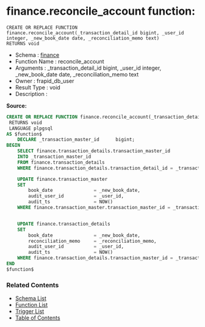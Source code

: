 # finance.reconcile_account function:

```plpgsql
CREATE OR REPLACE FUNCTION finance.reconcile_account(_transaction_detail_id bigint, _user_id integer, _new_book_date date, _reconciliation_memo text)
RETURNS void
```
* Schema : [finance](../../schemas/finance.md)
* Function Name : reconcile_account
* Arguments : _transaction_detail_id bigint, _user_id integer, _new_book_date date, _reconciliation_memo text
* Owner : frapid_db_user
* Result Type : void
* Description : 


**Source:**
```sql
CREATE OR REPLACE FUNCTION finance.reconcile_account(_transaction_detail_id bigint, _user_id integer, _new_book_date date, _reconciliation_memo text)
 RETURNS void
 LANGUAGE plpgsql
AS $function$
    DECLARE _transaction_master_id      bigint;
BEGIN
    SELECT finance.transaction_details.transaction_master_id 
    INTO _transaction_master_id
    FROM finance.transaction_details
    WHERE finance.transaction_details.transaction_detail_id = _transaction_detail_id;

    UPDATE finance.transaction_master
    SET 
        book_date               = _new_book_date,
        audit_user_id           = _user_id,
        audit_ts                = NOW()
    WHERE finance.transaction_master.transaction_master_id = _transaction_master_id;


    UPDATE finance.transaction_details
    SET
        book_date               = _new_book_date,
        reconciliation_memo     = _reconciliation_memo,
        audit_user_id           = _user_id,
        audit_ts                = NOW()
    WHERE finance.transaction_details.transaction_master_id = _transaction_master_id;    
END
$function$

```

### Related Contents
* [Schema List](../../schemas.md)
* [Function List](../../functions.md)
* [Trigger List](../../triggers.md)
* [Table of Contents](../../README.md)

